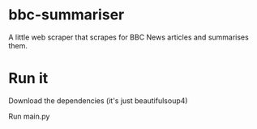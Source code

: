 # bbc-summariser
A little web scraper that scrapes for BBC News articles and summarises them.
# Run it
Download the dependencies (it's just beautifulsoup4)

Run main.py
